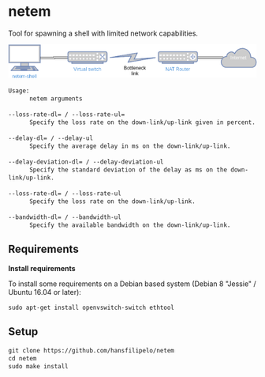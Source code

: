 # netem
Tool for spawning a shell with limited network capabilities.

![Netem setup](doc/setup.png?raw=true)

```
Usage:
      netem arguments

--loss-rate-dl= / --loss-rate-ul=
      Specify the loss rate on the down-link/up-link given in percent.

--delay-dl= / --delay-ul
      Specify the average delay in ms on the down-link/up-link.

--delay-deviation-dl= / --delay-deviation-ul
      Specify the standard deviation of the delay as ms on the down-link/up-link.

--loss-rate-dl= / --loss-rate-ul
      Specify the loss rate on the down-link/up-link.

--bandwidth-dl= / --bandwidth-ul
      Specify the available bandwidth on the down-link/up-link.
```

## Requirements

**Install requirements**

To install some requirements on a Debian based system (Debian 8 "Jessie" / Ubuntu 16.04 or later):

```
sudo apt-get install openvswitch-switch ethtool
```

## Setup

```
git clone https://github.com/hansfilipelo/netem
cd netem
sudo make install
```


